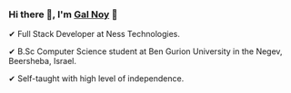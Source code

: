 ### Hi there 👋, I'm [Gal Noy](https://github.com/Gal-Noy) 🌊

✔	Full Stack Developer at Ness Technologies.

✔	B.Sc Computer Science student at Ben Gurion University in the Negev, Beersheba, Israel.

✔	Self-taught with high level of independence.
